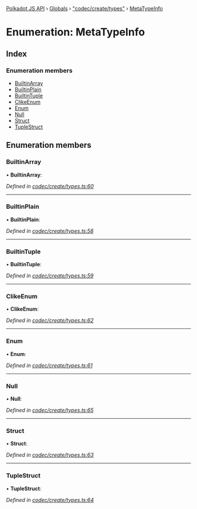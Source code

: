 [Polkadot JS API](../README.md) › [Globals](../globals.md) › ["codec/create/types"](../modules/_codec_create_types_.md) › [MetaTypeInfo](_codec_create_types_.metatypeinfo.md)

# Enumeration: MetaTypeInfo

## Index

### Enumeration members

* [BuiltinArray](_codec_create_types_.metatypeinfo.md#builtinarray)
* [BuiltinPlain](_codec_create_types_.metatypeinfo.md#builtinplain)
* [BuiltinTuple](_codec_create_types_.metatypeinfo.md#builtintuple)
* [ClikeEnum](_codec_create_types_.metatypeinfo.md#clikeenum)
* [Enum](_codec_create_types_.metatypeinfo.md#enum)
* [Null](_codec_create_types_.metatypeinfo.md#null)
* [Struct](_codec_create_types_.metatypeinfo.md#struct)
* [TupleStruct](_codec_create_types_.metatypeinfo.md#tuplestruct)

## Enumeration members

###  BuiltinArray

• **BuiltinArray**:

*Defined in [codec/create/types.ts:60](https://github.com/polkadot-js/api/blob/e197c6f114/packages/types/src/codec/create/types.ts#L60)*

___

###  BuiltinPlain

• **BuiltinPlain**:

*Defined in [codec/create/types.ts:58](https://github.com/polkadot-js/api/blob/e197c6f114/packages/types/src/codec/create/types.ts#L58)*

___

###  BuiltinTuple

• **BuiltinTuple**:

*Defined in [codec/create/types.ts:59](https://github.com/polkadot-js/api/blob/e197c6f114/packages/types/src/codec/create/types.ts#L59)*

___

###  ClikeEnum

• **ClikeEnum**:

*Defined in [codec/create/types.ts:62](https://github.com/polkadot-js/api/blob/e197c6f114/packages/types/src/codec/create/types.ts#L62)*

___

###  Enum

• **Enum**:

*Defined in [codec/create/types.ts:61](https://github.com/polkadot-js/api/blob/e197c6f114/packages/types/src/codec/create/types.ts#L61)*

___

###  Null

• **Null**:

*Defined in [codec/create/types.ts:65](https://github.com/polkadot-js/api/blob/e197c6f114/packages/types/src/codec/create/types.ts#L65)*

___

###  Struct

• **Struct**:

*Defined in [codec/create/types.ts:63](https://github.com/polkadot-js/api/blob/e197c6f114/packages/types/src/codec/create/types.ts#L63)*

___

###  TupleStruct

• **TupleStruct**:

*Defined in [codec/create/types.ts:64](https://github.com/polkadot-js/api/blob/e197c6f114/packages/types/src/codec/create/types.ts#L64)*
